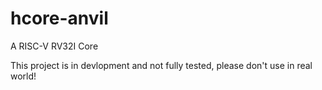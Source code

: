 # hcore-anvil
A RISC-V RV32I Core

This project is in devlopment and not fully tested, please don't use in real world!
